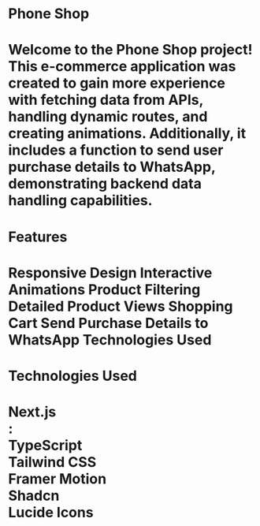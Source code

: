 <h1>Phone Shop<h1/>
 <!-- Replace with actual URL to your GIF -->

Welcome to the Phone Shop project! This e-commerce application was created to gain more experience with fetching data from APIs, handling dynamic routes,
and creating animations. Additionally, it includes a function to send user purchase details to WhatsApp, demonstrating backend data handling capabilities.

<h1> Features <h1/>
 <!-- Replace with actual URL to your GIF -->

Responsive Design
Interactive Animations
Product Filtering
Detailed Product Views
Shopping Cart
Send Purchase Details to WhatsApp
Technologies Used
 <!-- Replace with actual URL to your GIF -->


<h1> Technologies Used <h1/>

<div> Next.js <div/> :
<div> TypeScript <div/>
<div> Tailwind CSS <div/>
<div> Framer Motion <div/>
<div> Shadcn <div/>
<div> Lucide Icons <div/>







